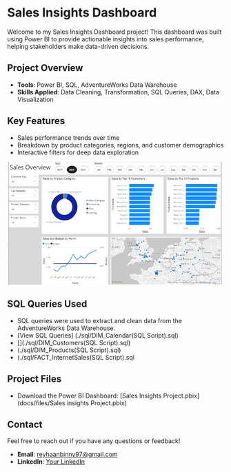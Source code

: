 # Sales Insights Dashboard

Welcome to my Sales Insights Dashboard project! This dashboard was built using Power BI to provide actionable insights into sales performance, helping stakeholders make data-driven decisions.

## Project Overview
- **Tools**: Power BI, SQL, AdventureWorks Data Warehouse
- **Skills Applied**: Data Cleaning, Transformation, SQL Queries, DAX, Data Visualization

## Key Features
- Sales performance trends over time
- Breakdown by product categories, regions, and customer demographics
- Interactive filters for deep data exploration

![Dashboard Screenshot](./images/SalesOverview.jpg)

## SQL Queries Used
- SQL queries were used to extract and clean data from the AdventureWorks Data Warehouse.
- [View SQL Queries] (./sql/DIM_Calendar(SQL Script).sql)
- [](./sql/DIM_Customers(SQL Script).sql)
- (./sql/DIM_Products(SQL Script).sql)
- (./sql/FACT_InternetSales(SQL Script).sql

## Project Files
- Download the Power BI Dashboard: [Sales Insights Project.pbix](docs/files/Sales insights Project.pbix)

## Contact
Feel free to reach out if you have any questions or feedback!
- **Email**: reyhaanbinny97@gmail.com
- **LinkedIn**: [Your LinkedIn](https://www.linkedin.com/in/reyhaanbinny)



